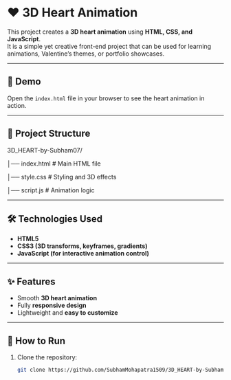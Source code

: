 # ❤️ 3D Heart Animation

This project creates a **3D heart animation** using **HTML, CSS, and JavaScript**.  
It is a simple yet creative front-end project that can be used for learning animations, Valentine’s themes, or portfolio showcases.

---

## 🚀 Demo
Open the `index.html` file in your browser to see the heart animation in action.  

---

## 📂 Project Structure

3D_HEART-by-Subham07/

│── index.html # Main HTML file

│── style.css # Styling and 3D effects

│── script.js # Animation logic


---

## 🛠️ Technologies Used
- **HTML5**
- **CSS3 (3D transforms, keyframes, gradients)**
- **JavaScript (for interactive animation control)**

---

## ✨ Features
- Smooth **3D heart animation**
- Fully **responsive design**
- Lightweight and **easy to customize**

---

## 📌 How to Run
1. Clone the repository:
   ```bash
   git clone https://github.com/SubhamMohapatra1509/3D_HEART-by-Subham07.git
